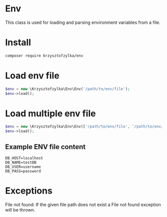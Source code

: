 # Env
This class is used for loading and parsing environment variables from a file.

# Install
```bash
composer require krzysztofzylka/env
```

# Load env file
```php
$env = new \Krzysztofzylka\Env\Env('/path/to/env/file');
$env->load();
```

# Load multiple env file
```php
$env = new \Krzysztofzylka\Env\Env(['/path/to/env/file', '/path/to/env/file', ...]);
$env->load();
```

## Example ENV file content
```text
DB_HOST=localhost
DB_NAME=testDB
DB_USER=username
DB_PASS=password
```

# Exceptions
File not found: If the given file path does not exist a File not found exception will be thrown.